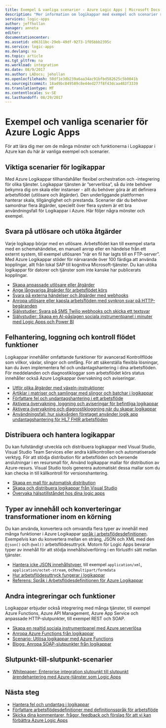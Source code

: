 ```yaml
---
title: Exempel & vanliga scenarier - Azure Logic Apps | Microsoft Docs
description: "Mer information om logikappar med exempel och scenarier självstudier"
services: logic-apps
author: jeffhollan
manager: anneta
editor: 
documentationcenter: 
ms.assetid: e06311bc-29eb-49df-9273-1f05bbb2395c
ms.service: logic-apps
ms.devlang: na
ms.topic: article
ms.tgt_pltfrm: na
ms.workload: integration
ms.date: 08/9/2017
ms.author: LADocs; jehollan
ms.openlocfilehash: 50df1e3db239a6aa34ac91bfbd582625c5b0041b
ms.sourcegitcommit: 18ad9bc049589c8e44ed277f8f43dcaa483f3339
ms.translationtype: MT
ms.contentlocale: sv-SE
ms.lasthandoff: 08/29/2017
---
```

# <a name="examples-and-common-scenarios-for-azure-logic-apps"></a>Exempel och vanliga scenarier för Azure Logic Apps

För att lära dig mer om de många mönster och funktionerna i Logikappar i Azure kan du här är vanliga exempel och scenarier.

## <a name="key-scenarios-for-logic-apps"></a>Viktiga scenarier för logikappar

Med Azure Logikappar tillhandahåller flexibel orchestration och -integrering för olika tjänster. Logikappar tjänsten är ”serverlösa”, så du inte behöver bekymra dig om skala eller instanser - allt du behöver göra är att definiera arbetsflödet (utlösare och åtgärder). Den underliggande plattformen hanterar skala, tillgänglighet och prestanda. Scenarier där du behöver samordnar flera åtgärder, speciellt över flera system är ett bra användningsfall för Logikappar i Azure. Här följer några mönster och exempel.

## <a name="respond-to-triggers-and-extend-actions"></a>Svara på utlösare och utöka åtgärder

Varje logikapp börjar med en utlösare. Arbetsflödet kan till exempel starta med en schemahändelse, en manuell anrop eller en händelse från ett externt system, till exempel utlösaren ”när en fil har lagts till en FTP-server”. Med Azure Logikappar stöder för närvarande över 100 färdiga att använda kopplingar, allt från lokal SAP till kognitiva Microsoft-tjänster. Du kan utöka logikappar för datorer och tjänster som inte kanske har publicerats kopplingar.

* [Skapa anpassade utlösare eller åtgärder](../logic-apps/logic-apps-create-api-app.md)
* [Ange långvariga åtgärder för arbetsflödet körs](../logic-apps/logic-apps-create-api-app.md)
* [Svara på externa händelser och åtgärder med webhooks](../logic-apps/logic-apps-create-api-app.md)
* [Anropa utlösare eller kapsla arbetsflöden med synkron svar på HTTP-begäranden](../logic-apps/logic-apps-http-endpoint.md)
* [Självstudier: Svara på SMS Twilio webhooks och skicka ett textsvar](https://channel9.msdn.com/Blogs/Windows-Azure/Azure-Logic-Apps-Walkthrough-Webhook-Functions-and-an-SMS-Bot)
* [Självstudier: Skapa en AI-påslagen sociala instrumentpanel i minuter med Logic Apps och Power BI](http://aka.ms/logicappsdemo)

## <a name="error-handling-logging-and-control-flow-capabilities"></a>Felhantering, loggning och kontroll flödet funktioner

Logikappar innehåller omfattande funktioner för avancerad Kontrollflöde som villkor, växlar, slingor och omfång. För att säkerställa flexibla lösningar, kan du även implementera fel och undantagshantering i dina arbetsflöden. För meddelanden och diagnostikloggar som arbetsflödet körs status innehåller också Azure Logikappar övervakning och aviseringar.

* [Utför olika åtgärder med växeln-instruktioner](../logic-apps/logic-apps-switch-case.md)
* [Artiklar i matriser och samlingar med slingor och batchar i logikappar](../logic-apps/logic-apps-loops-and-scopes.md)
* [Författare fel och undantagshantering i ett arbetsflöde](../logic-apps/logic-apps-exception-handling.md)
* [Aktivera övervakning, loggning och aviseringar för befintliga logikappar](../logic-apps/logic-apps-monitor-your-logic-apps.md)
* [Aktivera övervakning och diagnostikloggning när du skapar logikappar](../logic-apps/logic-apps-monitor-your-logic-apps-oms.md)
* [Användningsfall: hur sjukvården företaget använder logik app undantagshantering för HL7 FHIR arbetsflöden](../logic-apps/logic-apps-scenario-error-and-exception-handling.md)

## <a name="deploy-and-manage-logic-apps"></a>Distribuera och hantera logikappar

Du kan fullständigt utveckla och distribuera logikappar med Visual Studio, Visual Studio Team Services eller andra källkontrollen och automatiserade verktyg. För att stödja distribution för arbetsflöden och beroende anslutningar i en resursmall för, Använd logikappar mallar för distribution av Azure-resurs. Visual Studio tools generera automatiskt dessa mallar som du kan checka in till källkontroll för versionshantering.

* [Skapa en mall för automatisk distribution](../logic-apps/logic-apps-create-deploy-template.md)
* [Skapa och distribuera logikappar från Visual Studio](../logic-apps/logic-apps-deploy-from-vs.md)
* [Övervaka hälsotillståndet hos dina logic apps](../logic-apps/logic-apps-monitor-your-logic-apps.md)

## <a name="content-types-conversions-and-transformations-within-a-run"></a>Typer av innehåll och konverteringar transformationer inom en körning

Du kan använda, konvertera och omvandla flera typer av innehåll med många funktioner i Azure Logikappar [språk i arbetsflödesdefinitionen](http://aka.ms/logicappsdocs). Exempelvis kan du konvertera mellan en sträng, JSON och XML med den `@json()` och `@xml()` arbetsflödesuttryck. Motorn för Logic Apps bevarar typer av innehåll för att stödja innehållsöverföring i en förlustfri sätt mellan tjänster.

* [Hantera icke JSON innehållstyper](../logic-apps/logic-apps-content-type.md), till exempel `application/xml`, `application/octet-stream`, och`multipart/formdata`
* [Hur arbetsflödesuttryck fungerar i logikappar](../logic-apps/logic-apps-author-definitions.md)
* [Referens: Språk i Arbetsflödesdefinitionen för Azure Logikappar](http://aka.ms/logicappsdocs)

## <a name="other-integrations-and-capabilities"></a>Andra integreringar och funktioner

Logikappar erbjuder också integrering med många tjänster, till exempel Azure Functions, Azure API Management, Azure App Service och anpassade HTTP-slutpunkter, till exempel REST och SOAP.

* [Skapa en realtid sociala instrumentpanel med Azure serverlösa](../logic-apps/logic-apps-scenario-social-serverless.md)
* [Anropa Azure Functions från logikappar](../logic-apps/logic-apps-azure-functions.md)
* [Scenario: Utlösa logikappar med Azure Functions](../logic-apps/logic-apps-scenario-function-sb-trigger.md)
* [Blogg: Anropa SOAP-slutpunkter från logikappar](https://blogs.msdn.microsoft.com/logicapps/2016/04/07/using-soap-services-with-logic-apps/)

## <a name="end-to-end-scenarios"></a>Slutpunkt-till-slutpunkt-scenarier

* [Whitepaper: Enterprise integration slutpunkt till slutpunkt ärendehantering med Azure-tjänster som Logic Apps](https://aka.ms/enterprise-integration-e2e-case-management-utilities-logic-apps)

## <a name="next-steps"></a>Nästa steg

- [Hantera fel och undantag i logikappar](../logic-apps/logic-apps-exception-handling.md)
- [Författare arbetsflödesdefinitioner med definitionsspråk för arbetsflöde](../logic-apps/logic-apps-author-definitions.md)
- [Skicka dina kommentarer, frågor, feedback och förslag för att vi kan förbättra Azure Logic Apps](https://feedback.azure.com/forums/287593-logic-apps)